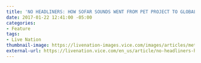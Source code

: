 ```yaml
---
title: 'NO HEADLINERS: HOW SOFAR SOUNDS WENT FROM PET PROJECT TO GLOBAL MOVEMENT'
date: 2017-01-22 12:41:00 -05:00
categories:
- Feature
tags:
- Live Nation
thumbnail-image: https://livenation-images.vice.com/images/articles/meta/2016/08/17/no-headliners-how-sofar-sounds-went-from-pet-project-to-global-movement-1471450805.jpg?crop=1xw:0.84309133489461xh;center,top&resize=1220:*&output-quality=70
external-url: https://livenation.vice.com/en_us/article/no-headliners-how-sofar-sounds-went-from-pet-project-to-global-movement
---
```


